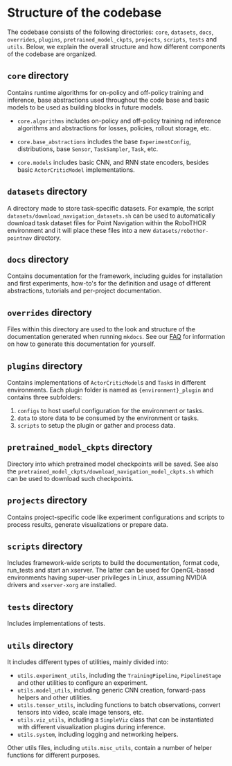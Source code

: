 # Structure of the codebase

The codebase consists of the following directories: `core`, `datasets`, `docs`, `overrides`, `plugins`,
`pretrained_model_ckpts`, `projects`, `scripts`, `tests` and `utils`. Below, we explain the overall structure and how
different components of the codebase are organized. 

## `core` directory

Contains runtime algorithms for on-policy and off-policy training and inference, base abstractions used throughout
the code base and basic models to be used as building blocks in future models.

* `core.algorithms` includes on-policy and off-policy training nd inference algorithms and abstractions for losses,
policies, rollout storage, etc.

* `core.base_abstractions` includes the base `ExperimentConfig`, distributions, base `Sensor`, `TaskSampler`, `Task`,
etc.

* `core.models` includes basic CNN, and RNN state encoders, besides basic `ActorCriticModel` implementations.

## `datasets` directory

A directory made to store task-specific datasets. For example, the script `datasets/download_navigation_datasets.sh` can
be used to automatically download task dataset files for Point Navigation within the RoboTHOR environment
and it will place these files into a new `datasets/robothor-pointnav` directory. 

## `docs` directory

Contains documentation for the framework, including guides for installation and first experiments, how-to's for
the definition and usage of different abstractions, tutorials and per-project documentation.

## `overrides` directory

Files within this directory are used to the look and structure of the documentation generated when running `mkdocs`.
See our [FAQ](../FAQ.md) for information on how to generate this documentation for yourself. 

## `plugins` directory

Contains implementations of `ActorCriticModel`s and `Task`s in different environments. Each plugin folder is 
named as `{environment}_plugin` and contains three subfolders:
1. `configs` to host useful configuration for the environment or tasks.
1. `data` to store data to be consumed by the environment or tasks.
1. `scripts` to setup the plugin or gather and process data.

## `pretrained_model_ckpts` directory

Directory into which pretrained model checkpoints will be saved. See also the 
`pretrained_model_ckpts/download_navigation_model_ckpts.sh` which can be used to download such checkpoints.

## `projects` directory

Contains project-specific code like experiment configurations and scripts to process results, generate visualizations
or prepare data.

## `scripts` directory

Includes framework-wide scripts to build the documentation, format code, run_tests and start an xserver. The latter can
be used for OpenGL-based environments having super-user privileges in Linux, assuming NVIDIA drivers and `xserver-xorg`
are installed.

## `tests` directory

Includes implementations of tests.

## `utils` directory

It includes different types of utilities, mainly divided into:

* `utils.experiment_utils`, including the `TrainingPipeline`, `PipelineStage` and other utilities to configure an
experiment.
* `utils.model_utils`, including generic CNN creation, forward-pass helpers and other utilities.
* `utils.tensor_utils`, including functions to batch observations, convert tensors into video, scale image tensors, etc.
* `utils.viz_utils`, including a `SimpleViz` class that can be instantiated with different visualization plugins during
inference.
* `utils.system`, including logging and networking helpers.

Other utils files, including `utils.misc_utils`, contain a number of helper functions for different purposes.

